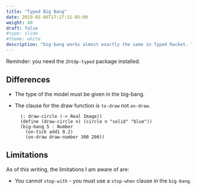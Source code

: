 ```yaml
---
title: "Typed Big Bang"
date: 2019-05-06T17:27:31-05:00
weight: 40
draft: false
#type: slide
#theme: white
description: "big-bang works almost exactly the same in Typed Racket. This page explains any differences."
---
```


Reminder: you need the `2htdp-typed` package installed.

## Differences

* The type of the model must be given in the big-bang. 
* The clause for the draw function is `to-draw` not `on-draw`.

        (: draw-circle (-> Real Image))
        (define (draw-circle n) (circle n "solid" "blue"))
        (big-bang 5 : Number
          (on-tick add1 0.2)
          (on-draw draw-number 300 200))


## Limitations

As of this writing, the limitations I am aware of are:

* You cannot `stop-with` - you must use a `stop-when` clause in the
  `big-bang`.

